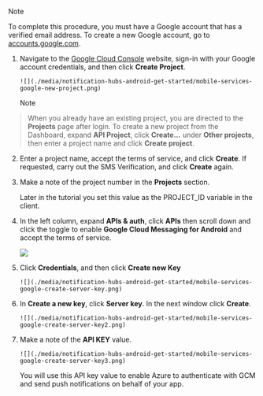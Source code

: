 

> [!NOTE]
> To complete this procedure, you must have a Google account that has a verified email address. To create a new Google account, go to <a href="http://go.microsoft.com/fwlink/p/?LinkId=268302" target="_blank">accounts.google.com</a>.
> 
> 
1. Navigate to the <a href="http://cloud.google.com/console" target="_blank">Google Cloud Console</a> website, sign-in with your Google account credentials, and then click **Create Project**.

       ![](./media/notification-hubs-android-get-started/mobile-services-google-new-project.png)   

   > [!NOTE]
> When you already have an existing project, you are directed to the <strong>Projects</strong> page after login. To create a new project from the Dashboard, expand <strong>API Project</strong>, click <strong>Create...</strong> under <strong>Other projects</strong>, then enter a project name and click <strong>Create project</strong>.
> 
2. Enter a project name, accept the terms of service, and click **Create**. If requested, carry out the SMS Verification, and click **Create** again.

3. Make a note of the project number in the **Projects** section. 

    Later in the tutorial you set this value as the PROJECT_ID variable in the client.

4. In the left column, expand **APIs & auth**, click **APIs** then scroll down and click the toggle to enable **Google Cloud Messaging for Android** and accept the terms of service. 

    ![](./media/notification-hubs-android-get-started/mobile-services-google-enable-GCM.png)

5. Click **Credentials**, and then click **Create new Key** 

       ![](./media/notification-hubs-android-get-started/mobile-services-google-create-server-key.png)
6. In **Create a new key**, click **Server key**. In the next window click **Create**.

       ![](./media/notification-hubs-android-get-started/mobile-services-google-create-server-key2.png)
7. Make a note of the **API KEY** value.

       ![](./media/notification-hubs-android-get-started/mobile-services-google-create-server-key3.png) 

    You will use this API key value to enable Azure to authenticate with GCM and send push notifications on behalf of your app.


